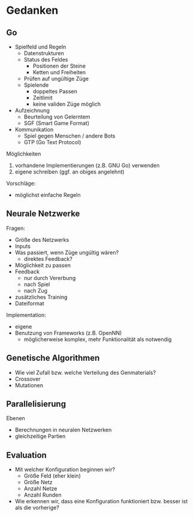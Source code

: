 # Gedanken

## Go

* Spielfeld und Regeln
    * Datenstrukturen
    * Status des Feldes
        * Positionen der Steine
        * Ketten und Freiheiten
    * Prüfen auf ungültige Züge
    * Spielende
        * doppeltes Passen
        * Zeitlimit
        * keine validen Züge möglich
* Aufzeichnung
    * Beurteilung von Gelerntem
    * SGF (Smart Game Format)
* Kommunikation
    * Spiel gegen Menschen / andere Bots
    * GTP (Go Text Protocol)

Möglichkeiten

1. vorhandene Implementierungen (z.B. GNU Go) verwenden
2. eigene schreiben (ggf. an obiges angelehnt)

Vorschläge:

* möglichst einfache Regeln


## Neurale Netzwerke

Fragen:

* Größe des Netzwerks
* Inputs
* Was passiert, wenn Züge ungültig wären?
    * direktes Feedback?
* Möglichkeit zu passen
* Feedback
    * nur durch Vererbung
    * nach Spiel
    * nach Zug
* zusätzliches Training
* Dateiformat

Implementation:

* eigene
* Benutzung von Frameworks (z.B. OpenNN)
    * möglicherweise komplex, mehr Funktionalität als notwendig 


## Genetische Algorithmen

* Wie viel Zufall bzw. welche Verteilung des Genmaterials?
* Crossover
* Mutationen


## Parallelisierung

Ebenen

* Berechnungen in neuralen Netzwerken
* gleichzeitige Partien


## Evaluation

* Mit welcher Konfiguration beginnen wir?
    * Größe Feld (eher klein)
    * Größe Netz
    * Anzahl Netze
    * Anzahl Runden
* Wie erkennen wir, dass eine Konfiguration funktioniert bzw. besser ist als
  die vorherige?
